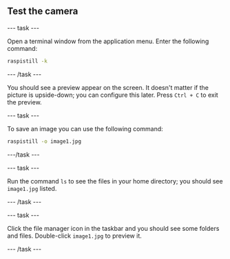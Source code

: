 ## Test the camera

--- task ---

Open a terminal window from the application menu. Enter the following command:

```bash
raspistill -k
```

--- /task ---

You should see a preview appear on the screen. It doesn't matter if the picture is upside-down; you can configure this later. Press `Ctrl + C` to exit the preview.

--- task ---

To save an image you can use the following command:

```bash
raspistill -o image1.jpg
```

---/task ---

--- task ---

Run the command `ls` to see the files in your home directory; you should see `image1.jpg` listed.

--- /task ---

--- task ---

Click the file manager icon in the taskbar and you should see some folders and files. Double-click `image1.jpg` to preview it.

--- /task ---
